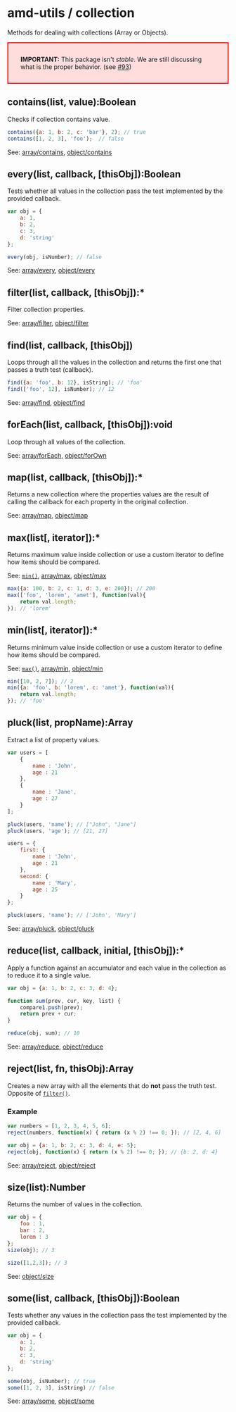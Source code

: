 # amd-utils / collection #

Methods for dealing with collections (Array or Objects).

<div style="background-color:#fdd; padding:2em; border:2px solid #f00"><strong>IMPORTANT:</strong>
This package isn't <em>stable</em>. We are still discussing what is the proper
behavior. (see <a href="https://github.com/millermedeiros/amd-utils/issues/93">#93</a>)</div>



## contains(list, value):Boolean

Checks if collection contains value.

```js
contains({a: 1, b: 2, c: 'bar'}, 2); // true
contains([1, 2, 3], 'foo');  // false
```

See: [array/contains](array.html#contains), [object/contains](object.html#contains)



## every(list, callback, [thisObj]):Boolean

Tests whether all values in the collection pass the test implemented by the
provided callback.

```js
var obj = {
    a: 1,
    b: 2,
    c: 3,
    d: 'string'
};

every(obj, isNumber); // false
```

See: [array/every](array.html#every), [object/every](object.html#every)



## filter(list, callback, [thisObj]):*

Filter collection properties.

See: [array/filter](array.html#filter), [object/filter](object.html#filter)



## find(list, callback, [thisObj])

Loops through all the values in the collection and returns the first one that
passes a truth test (callback).

```js
find({a: 'foo', b: 12}, isString); // 'foo'
find(['foo', 12], isNumber); // 12
```

See: [array/find](array.html#find), [object/find](object.html#find)



## forEach(list, callback, [thisObj]):void

Loop through all values of the collection.

See: [array/forEach](array.html#forEach), [object/forOwn](object.html#forOwn)



## map(list, callback, [thisObj]):*

Returns a new collection where the properties values are the result of calling
the callback for each property in the original collection.

See: [array/map](array.html#map), [object/map](object.html#map)



## max(list[, iterator]):*

Returns maximum value inside collection or use a custom iterator to define how
items should be compared.

See: [`min()`](#min), [array/max](array.html#max), [object/max](object.html#max)

```js
max({a: 100, b: 2, c: 1, d: 3, e: 200}); // 200
max(['foo', 'lorem', 'amet'], function(val){
    return val.length;
}); // 'lorem'
```



## min(list[, iterator]):*

Returns minimum value inside collection or use a custom iterator to define how
items should be compared.

See: [`max()`](#max), [array/min](array.html#min), [object/min](object.html#min)

```js
min([10, 2, 7]); // 2
min({a: 'foo', b: 'lorem', c: 'amet'}, function(val){
    return val.length;
}); // 'foo'
```



## pluck(list, propName):Array

Extract a list of property values.

```js
var users = [
    {
        name : 'John',
        age : 21
    },
    {
        name : 'Jane',
        age : 27
    }
];

pluck(users, 'name'); // ["John", "Jane"]
pluck(users, 'age'); // [21, 27]

users = {
    first: {
        name : 'John',
        age : 21
    },
    second: {
        name : 'Mary',
        age : 25
    }
};

pluck(users, 'name'); // ['John', 'Mary']
```

See: [array/pluck](array.html#pluck), [object/pluck](object.html#pluck)



## reduce(list, callback, initial, [thisObj]):*

Apply a function against an accumulator and each value in the collection as to
reduce it to a single value.

```js
var obj = {a: 1, b: 2, c: 3, d: 4};

function sum(prev, cur, key, list) {
    compare1.push(prev);
    return prev + cur;
}

reduce(obj, sum); // 10
```

See: [array/reduce](array.html#reduce), [object/reduce](object.html#reduce)



## reject(list, fn, thisObj):Array

Creates a new array with all the elements that do **not** pass the truth test.
Opposite of [`filter()`](#filter).

### Example

```js
var numbers = [1, 2, 3, 4, 5, 6];
reject(numbers, function(x) { return (x % 2) !== 0; }); // [2, 4, 6]

var obj = {a: 1, b: 2, c: 3, d: 4, e: 5};
reject(obj, function(x) { return (x % 2) !== 0; }); // {b: 2, d: 4}
```

See: [array/reject](array.html#reject), [object/reject](object.html#reject)



## size(list):Number

Returns the number of values in the collection.

```js
var obj = {
    foo : 1,
    bar : 2,
    lorem : 3
};
size(obj); // 3

size([1,2,3]); // 3
```

See: [object/size](object.html#size)



## some(list, callback, [thisObj]):Boolean

Tests whether any values in the collection pass the test implemented by the
provided callback.

```js
var obj = {
    a: 1,
    b: 2,
    c: 3,
    d: 'string'
};

some(obj, isNumber); // true
some([1, 2, 3], isString) // false
```

See: [array/some](array.html#some), [object/some](object.html#some)
